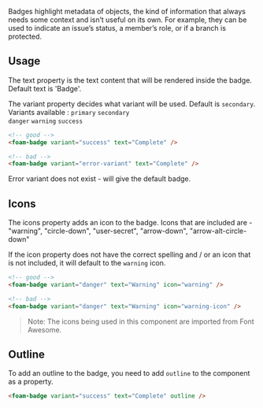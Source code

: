 Badges highlight metadata of objects, the kind of information that always needs
some context and isn’t useful on its own. For example, they can be used to
indicate an issue’s status, a member’s role, or if a branch is protected.

## Usage

The text property is the text content that will be rendered inside the badge. Default text is 'Badge'.

The variant property decides what variant will be used. Default is `secondary`.
    Variants available :
        `primary`
        `secondary`  
        `danger`
        `warning`
        `success`

```html
<!-- good -->
<foam-badge variant="success" text="Complete" />
```

```html
<!-- bad -->
<foam-badge variant="error-variant" text="Complete" />
```

Error variant does not exist - will give the default badge.

## Icons
The icons property adds an icon to the badge. 
Icons that are included are  - "warning", "circle-down", "user-secret", "arrow-down", "arrow-alt-circle-down"

If the icon property does not have the correct spelling and / or an icon that is not included, it will default to the `warning` icon.
```html
<!-- good -->
<foam-badge variant="danger" text="Warning" icon="warning" />
```

```html
<!-- bad -->
<foam-badge variant="danger" text="Warning" icon="warning-icon" />
```
> Note: The icons being used in this component are imported from Font Awesome.

## Outline 

To add an outline to the badge, you need to add `outline` to the component as a property.

```html
<foam-badge variant="success" text="Complete" outline />
```
